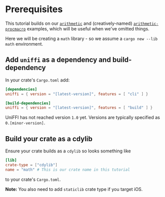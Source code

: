 # Prerequisites

This tutorial builds on our [`arithmetic`](https://github.com/mozilla/uniffi-rs/tree/main/examples/arithmetic) and (creatively-named) [`arithmetic-procmacro`](https://github.com/mozilla/uniffi-rs/tree/main/examples/arithmetic-procmacro) examples, which will be useful when we've omitted things.

Here we will be creating a `math` library - so we assume a `cargo new --lib math` environment.

## Add `uniffi` as a dependency and build-dependency

In your crate's `Cargo.toml` add:

```toml
[dependencies]
uniffi = { version = "[latest-version]", features = [ "cli" ] }

[build-dependencies]
uniffi = { version = "[latest-version]", features = [ "build" ] }
```

UniFFI has not reached version `1.0` yet.  Versions are typically specified as `0.[minor-version]`.

## Build your crate as a cdylib

Ensure your crate builds as a `cdylib` so looks something like
```toml
[lib]
crate-type = ["cdylib"]
name = "math" # This is our crate name in this tutorial
```
to your crate's `Cargo.toml`.

**Note:** You also need to add `staticlib` crate type if you target iOS.
